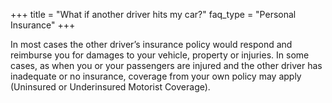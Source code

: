 +++
title = "What if another driver hits my car?"
faq_type = "Personal Insurance"
+++

In most cases the other driver’s insurance policy would respond and reimburse you for damages to your vehicle, property or injuries. In some cases, as when you or your passengers are injured and the other driver has inadequate or no insurance, coverage from your own policy may apply (Uninsured or Underinsured Motorist Coverage).